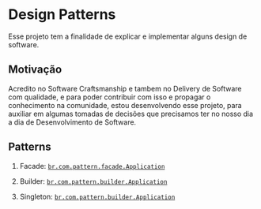# Design Patterns


Esse projeto tem a finalidade de explicar e implementar alguns design de software.


## Motivação
Acredito no Software Craftsmanship e tambem no Delivery de Software com qualidade, 
e para poder contribuir com isso e propagar o conhecimento na comunidade, estou desenvolvendo esse projeto, 
para auxiliar em algumas tomadas de decisões que precisamos ter no nosso dia a dia de Desenvolvimento de Software.


## Patterns
1. Facade: [`br.com.pattern.facade.Application`](https://github.com/jRaphaDev/design-pattern-project/tree/master/src/main/java/br/com/pattern/facade)

2. Builder: [`br.com.pattern.builder.Application`](https://github.com/jRaphaDev/design-pattern-project/tree/master/src/main/java/br/com/pattern/builder)

3. Singleton: [`br.com.pattern.builder.Application`](https://github.com/jRaphaDev/design-pattern-project/tree/master/src/main/java/br/com/pattern/singleton)

